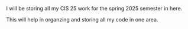 I will be storing all my CIS 25 work for the spring 2025 semester in here.

This will help in organzing and storing all my code in one area.